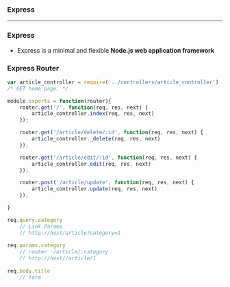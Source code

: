 ### Express

-------------------------------------
### Express

* Express is a minimal and flexible **Node.js web application framework**

### Express Router

```js
var article_controller = require('../controllers/article_controller')
/* GET home page. */

module.exports = function(router){
    router.get('/', function(req, res, next) {
        article_controller.index(req, res, next)
    });

    router.get('/article/delete/:id', function(req, res, next) {
        article_controller._delete(req, res, next)
    });

    router.get('/article/edit/:id', function(req, res, next) {
        article_controller.edit(req, res, next)
    });

    router.post('/article/update', function(req, res, next) {
        article_controller.update(req, res, next)
    });

}

```

```js
req.query.category
    // Link Params
    // http://host/article?category=1
    
req.params.category  
    // router :/article/:category
    // http://host//article/1  
    
req.body.title 
    // form
```

